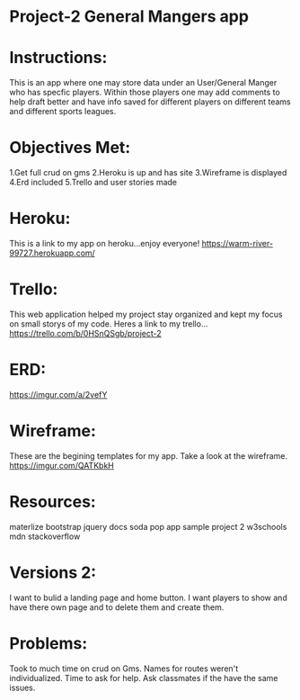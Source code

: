 # Project-2 General Mangers app

# Instructions: 
This is an app where one may store data under an User/General Manger who has specfic players. Within those players one may add comments to help draft better and have info saved for different players on different teams and different sports leagues. 

# Objectives Met:
1.Get full crud on gms 
2.Heroku is up and has site
3.Wireframe is displayed
4.Erd included
5.Trello and user stories made

# Heroku: 
This is a link to my app on heroku...enjoy everyone! 
https://warm-river-99727.herokuapp.com/

# Trello: 
This web application helped my project stay organized and kept my focus on small storys of my code. Heres a link to my trello... 
https://trello.com/b/0HSnQSgb/project-2
# ERD:
https://imgur.com/a/2vefY
# Wireframe: 
These are the begining templates for my app. Take a look at the wireframe.
https://imgur.com/QATKbkH
# Resources:
materlize
bootstrap
jquery docs
soda pop app 
sample project 2 
w3schools
mdn
stackoverflow
# Versions 2:
I want to bulid a landing page and home button. 
I want players to show and have there own page and to delete them and create them.

# Problems:
Took to much time on crud on Gms. 
Names for routes weren't individualized.
Time to ask for help.
Ask classmates if the have the same issues. 




